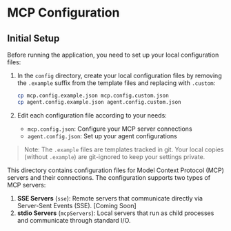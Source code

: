 # MCP Configuration

## Initial Setup

Before running the application, you need to set up your local configuration files:

1. In the `config` directory, create your local configuration files by removing the `.example` suffix from the template files and replacing with `.custom`:

   ```bash
   cp mcp.config.example.json mcp.config.custom.json
   cp agent.config.example.json agent.config.custom.json
   ```

2. Edit each configuration file according to your needs:
   - `mcp.config.json`: Configure your MCP server connections
   - `agent.config.json`: Set up your agent configurations

> Note: The `.example` files are templates tracked in git. Your local copies (without `.example`) are git-ignored to keep your settings private.

This directory contains configuration files for Model Context Protocol (MCP) servers and their connections. The configuration supports two types of MCP servers:

1. **SSE Servers** (`sse`): Remote servers that communicate directly via Server-Sent Events (SSE). [Coming Soon]
2. **stdio Servers** (`mcpServers`): Local servers that run as child processes and communicate through standard I/O.